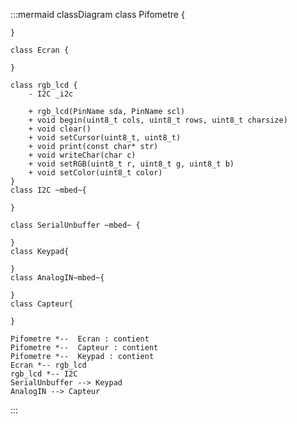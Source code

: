 :::mermaid
classDiagram
    class Pifometre {
       
    }

    class Ecran {
    
    }

    class rgb_lcd {
        - I2C _i2c
  
        + rgb_lcd(PinName sda, PinName scl)
        + void begin(uint8_t cols, uint8_t rows, uint8_t charsize)
        + void clear()
        + void setCursor(uint8_t, uint8_t)
        + void print(const char* str)
        + void writeChar(char c)
        + void setRGB(uint8_t r, uint8_t g, uint8_t b)
        + void setColor(uint8_t color)
    }
    class I2C ~mbed~{

    }

    class SerialUnbuffer ~mbed~ {
        
    }
    class Keypad{

    }
    class AnalogIN~mbed~{

    }
    class Capteur{
        
    }

    Pifometre *--  Ecran : contient
    Pifometre *--  Capteur : contient
    Pifometre *--  Keypad : contient
    Ecran *-- rgb_lcd 
    rgb_lcd *-- I2C
    SerialUnbuffer --> Keypad
    AnalogIN --> Capteur



:::